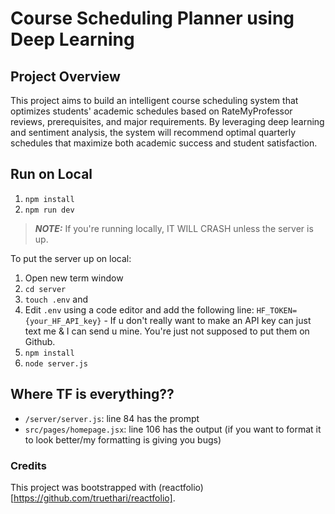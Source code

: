 # Course Scheduling Planner using Deep Learning

## Project Overview

This project aims to build an intelligent course scheduling system that optimizes students' academic schedules based on RateMyProfessor reviews, prerequisites, and major requirements. By leveraging deep learning and sentiment analysis, the system will recommend optimal quarterly schedules that maximize both academic success and student satisfaction.

## Run on Local

1. `npm install`
2. `npm run dev`

> **_NOTE:_** If you're running locally, IT WILL CRASH unless the server is up.

To put the server up on local:

1. Open new term window
2. `cd server`
3. `touch .env` and
4. Edit `.env` using a code editor and add the following line: `HF_TOKEN={your_HF_API_key}` - If u don't really want to make an API key can just text me & I can send u mine. You're just not supposed to put them on Github.
5. `npm install`
6. `node server.js`

## Where TF is everything??

-   `/server/server.js`: line 84 has the prompt
-   `src/pages/homepage.jsx`: line 106 has the output (if you want to format it to look better/my formatting is giving you bugs)

### Credits

This project was bootstrapped with (reactfolio)[https://github.com/truethari/reactfolio].
